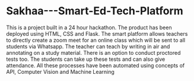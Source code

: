 # Sakhaa---Smart-Ed-Tech-Platform
This is a project built in a 24 hour hackathon. The product has been deployed using HTML, CSS and Flask. The smart platform allows teachers to directly create a zoom meet for an online class which will be sent to all students via Whatsapp. The teacher can teach by writing in air and annotating on a study material. There is an option to conduct proctored tests too. The students can take up these tests and can also give attendance. All these processes have been automated using concepts of API, Computer Vision and Machine Learning
